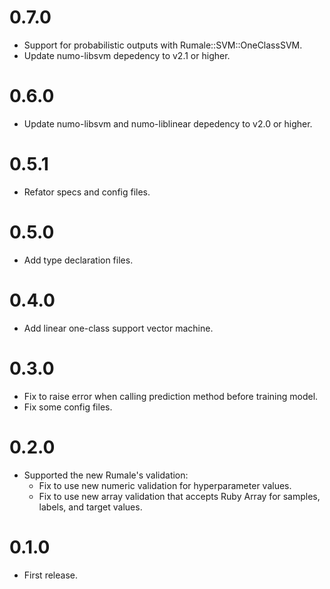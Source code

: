 # 0.7.0
- Support for probabilistic outputs with Rumale::SVM::OneClassSVM.
- Update numo-libsvm depedency to v2.1 or higher.

# 0.6.0
- Update numo-libsvm and numo-liblinear depedency to v2.0 or higher.

# 0.5.1
- Refator specs and config files.

# 0.5.0
- Add type declaration files.

# 0.4.0
- Add linear one-class support vector machine.

# 0.3.0
- Fix to raise error when calling prediction method before training model.
- Fix some config files.

# 0.2.0
- Supported the new Rumale's validation:
  - Fix to use new numeric validation for hyperparameter values.
  - Fix to use new array validation that accepts Ruby Array for samples, labels, and target values.

# 0.1.0
- First release.
